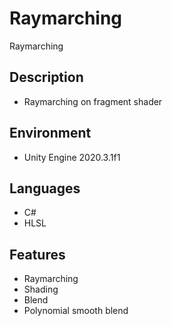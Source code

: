 # Raymarching
Raymarching

Description
----
  - Raymarching on fragment shader

Environment
----
  - Unity Engine 2020.3.1f1

Languages
----
  - C#
  - HLSL

Features
----
  - Raymarching
  - Shading
  - Blend
  - Polynomial smooth blend
